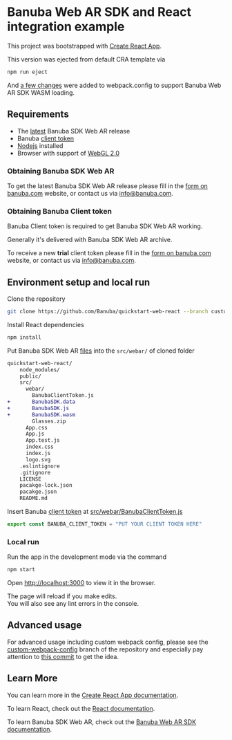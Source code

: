 # Banuba Web AR SDK and React integration example

This project was bootstrapped with [Create React App](https://github.com/facebook/create-react-app).

This version was ejected from default CRA template via
```bash
npm run eject
```

And [a few changes](./config/webpack.config.js#L527-L534) were added to webpack.config to support Banuba Web AR SDK WASM loading.

## Requirements

- The [latest](#obtaining-banuba-sdk-web-ar) Banuba SDK Web AR release
- Banuba [client token](#obtaining-banuba-client-token)
- [Nodejs](https://nodejs.org/en/) installed
- Browser with support of [WebGL 2.0](https://caniuse.com/#feat=webgl2)

### Obtaining Banuba SDK Web AR

To get the latest Banuba SDK Web AR release please fill in the [form on banuba.com](https://www.banuba.com/face-filters-sdk) website, or contact us via [info@banuba.com](mailto:info@banuba.com).

### Obtaining Banuba Client token

Banuba Client token is required to get Banuba SDK Web AR working.

Generally it's delivered with Banuba SDK Web AR archive.

To receive a new **trial** client token please fill in the [form on banuba.com](https://www.banuba.com/face-filters-sdk) website, or contact us via [info@banuba.com](mailto:info@banuba.com).

## Environment setup and local run

Clone the repository

```bash
git clone https://github.com/Banuba/quickstart-web-react --branch custom-webpack-config
```

Install React dependencies

```bash
npm install
```

Put Banuba SDK Web AR [files](#obtaining-banuba-sdk-web-ar) into the `src/webar/` of cloned folder

```diff
quickstart-web-react/
    node_modules/
    public/
    src/
      webar/
        BanubaClientToken.js
+       BanubaSDK.data
+       BanubaSDK.js
+       BanubaSDK.wasm
        Glasses.zip
      App.css
      App.js
      App.test.js
      index.css
      index.js
      logo.svg
    .eslintignore
    .gitignore
    LICENSE
    pacakge-lock.json
    pacakge.json
    README.md
```

Insert Banuba [client token](#obtaining-banuba-client-token) at [src/webar/BanubaClientToken.js](./src/webar/BanubaClientToken.js#L1)

```js
export const BANUBA_CLIENT_TOKEN = "PUT YOUR CLIENT TOKEN HERE"
```

### Local run

Run the app in the development mode via the command

```bash
npm start
```
Open [http://localhost:3000](http://localhost:3000) to view it in the browser.

The page will reload if you make edits.\
You will also see any lint errors in the console.

## Advanced usage

For advanced usage including custom webpack config, please see the [custom-webpack-config](https://github.com/Banuba/quickstart-web-react/tree/custom-webpack-config) branch of the repository and especially pay attention to [this commit](https://github.com/Banuba/quickstart-web-react/commit/d81f03ad69564be30d2e33c076051a5a8fd41294) to get the idea.

## Learn More

You can learn more in the [Create React App documentation](https://facebook.github.io/create-react-app/docs/getting-started).

To learn React, check out the [React documentation](https://reactjs.org/).

To learn Banuba SDK Web AR, check out the [Banuba Web AR SDK documentation](https://docs.banuba.com/face-ar-sdk/web/web_overview).
